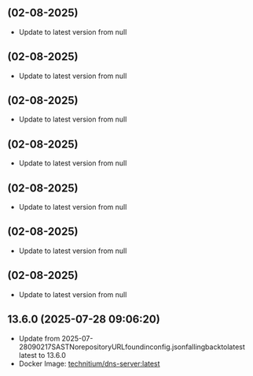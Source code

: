 
##  (02-08-2025)
- Update to latest version from null

##  (02-08-2025)
- Update to latest version from null

##  (02-08-2025)
- Update to latest version from null

##  (02-08-2025)
- Update to latest version from null

##  (02-08-2025)
- Update to latest version from null

##  (02-08-2025)
- Update to latest version from null

##  (02-08-2025)
- Update to latest version from null
## 13.6.0 (2025-07-28 09:06:20)
- Update from 2025-07-28090217SASTNorepositoryURLfoundinconfig.jsonfallingbacktolatest
latest to 13.6.0
- Docker Image: [technitium/dns-server:latest](https://hub.docker.com/r/technitium/dns-server)

